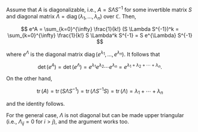 Assume that $A$ is diagonalizable, i.e., $A = S \Lambda S^{-1}$ for some invertible matrix $S$ and diagonal matrix $\Lambda=\mathop{\mathrm{diag}}(\lambda_1, \ldots, \lambda_n)$ over $\mathbb{C}$. Then,

$$
e^A = \sum_{k=0}^{\infty} \frac{1}{k!} (S \Lambda S^{-1})^k = \sum_{k=0}^{\infty} \frac{1}{k!} S \Lambda^k S^{-1} = S e^{\Lambda} S^{-1}
$$

where $e^{\Lambda}$ is the diagonal matrix $\mathop{\mathrm{diag}}(e^{\lambda_1}, \ldots, e^{\lambda_n})$. It follows that 

$$
\det (e^{A}) = \det (e^{\Lambda}) = e^{\lambda_1} e^{\lambda_2} \cdots e^{\lambda_n} = e^{\lambda_1 + \lambda_2 + \cdots + \lambda_n}.
$$

On the other hand, 

$$
\mathop{\mathrm{tr}}(A) = \mathop{\mathrm{tr}}(S \Lambda S^{-1}) = \mathop{\mathrm{tr}}(\Lambda S^{-1}S) = \mathop{\mathrm{tr}}(\Lambda) = \lambda_1 + \cdots + \lambda_n
$$

and the identity follows.

For the general case, $\Lambda$ is not diagonal but can be made upper triangular (i.e., $\Lambda_{ij} = 0$ for $i > j$), and the argument works too.
